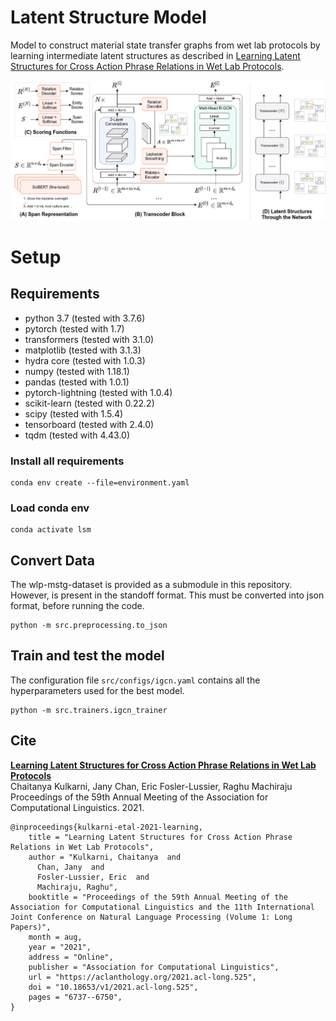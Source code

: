 # Latent Structure Model
Model to construct material state transfer graphs from wet lab protocols by learning intermediate latent structures as described in [Learning Latent Structures for Cross Action Phrase Relations in Wet Lab Protocols](https://aclanthology.org/2021.acl-long.525.pdf). 

![main figure](https://github.com/chaitanya2334/lsm/blob/main/lsm.jpg?raw=true)

# Setup
## Requirements
- python 3.7 (tested with 3.7.6)
- pytorch (tested with 1.7)
- transformers (tested with 3.1.0)
- matplotlib (tested with 3.1.3)
- hydra core (tested with 1.0.3)
- numpy (tested with 1.18.1)
- pandas (tested with 1.0.1)
- pytorch-lightning (tested with 1.0.4)
- scikit-learn (tested with 0.22.2)
- scipy (tested with 1.5.4)
- tensorboard (tested with 2.4.0)
- tqdm (tested with 4.43.0)


### Install all requirements
```
conda env create --file=environment.yaml
```
### Load conda env
```
conda activate lsm
```

## Convert Data
The wlp-mstg-dataset is provided as a submodule in this repository. However, is present in the standoff format. 
This must be converted into json format, before running the code.
```
python -m src.preprocessing.to_json
```

## Train and test the model

The configuration file `src/configs/igcn.yaml` contains all the hyperparameters used for the best model.
```
python -m src.trainers.igcn_trainer
```

## Cite
[**Learning Latent Structures for Cross Action Phrase Relations in Wet Lab Protocols**](https://aclanthology.org/2021.acl-long.525.pdf)  
Chaitanya Kulkarni, Jany Chan, Eric Fosler-Lussier, Raghu Machiraju  
Proceedings of the 59th Annual Meeting of the Association for Computational Linguistics. 2021.  

```
@inproceedings{kulkarni-etal-2021-learning,
    title = "Learning Latent Structures for Cross Action Phrase Relations in Wet Lab Protocols",
    author = "Kulkarni, Chaitanya  and
      Chan, Jany  and
      Fosler-Lussier, Eric  and
      Machiraju, Raghu",
    booktitle = "Proceedings of the 59th Annual Meeting of the Association for Computational Linguistics and the 11th International Joint Conference on Natural Language Processing (Volume 1: Long Papers)",
    month = aug,
    year = "2021",
    address = "Online",
    publisher = "Association for Computational Linguistics",
    url = "https://aclanthology.org/2021.acl-long.525",
    doi = "10.18653/v1/2021.acl-long.525",
    pages = "6737--6750",
}
```
